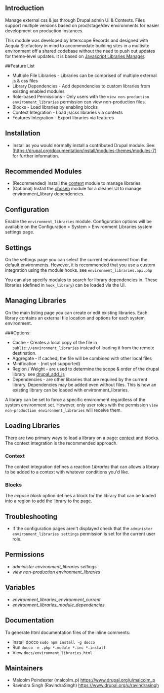 Introduction
------------
Manage external css & jss through Drupal admin UI & Contexts. Files support
multiple versions based on prod/stage/dev environments for easier development
on production instances.

This module was developed by Interscope Records and designed with Acquia
Sitefactory in mind to accommodate building sites in a multisite environment
off a shared codebase without the need to push out updates for theme-level
updates.
It is based on [Javascript Libraries Manager](https://www.drupal.org/project/javascript_libraries).

##Feature List

*   Multiple File Libraries - Libraries can be comprised of multiple external
js & css files
*   Library Dependencies - Add dependencies to custom libraries from existing
enabled modules
*   Role-based Permissions - Only users with the
`view non-production environment_libraries` permission can view non-production
files.
*   Blocks - Load libraries by enabling blocks
*   Context Integration - Load js/css libraries via contexts
*   Features Integration - Export libraries via features


Installation
------------
*  Install as you would normally install a contributed Drupal module. See:
[https://drupal.org/documentation/install/modules-themes/modules-7] for further
information.


Recommended Modules
-------------------
*   (Recommended) Install the [context](https://www.drupal.org/project/context)
module to manage libraries
*   (Optional) Install the [chosen](https://www.drupal.org/project/chosen)
module for a cleaner UI to manage environment_library dependencies.


Configuration
-------------
Enable the `environment_libraries` module. Configuration options will
be available on the Configuration > System > Environment Libraries system
settings page.

## Settings
On the settings page you can select the current environment from the default
environments.
However, it is recommended that you use a custom integration using the module
hooks. see `environment_libraries.api.php`

You can also specify modules to search for library dependencies in. These
libraries (defined in `hook_library`) can be loaded via the UI.

## Managing Libraries
On the main listing page you can create or edit existing libraries.
Each library contains an external file location and options for each system
environment.

###Options:

*   Cache - Creates a local copy of the file in `public://environment_libraries`
 instead of loading it from the remote destination.
*   Aggregate - If cached, the file will be combined with other local files
*   Minification - (not yet supported)
*   Region / Weight - are used to determine the scope & order of the drupal
library. see [drupal_add_js](https://api.drupal.org/api/drupal/includes%21common.inc/function/drupal_add_js/7)
*   Dependencies - are other libraries that are required by the current library.
 Dependencies may be added even without files. This is how an existing library
 can be loaded with environment_libraries.

A library can be set to force a specific environment regardless of the
system environment set.
However, only user roles with the permission
`view non-production environment_libraries` will receive them.

## Loading Libraries
There are two primary ways to load a library on a page:
[context](https://www.drupal.org/project/context) and blocks.
The context integration is the recommended approach.

### Context
The context integration defines a reaction *Libraries* that can allows a library
 to be added to a context with whatever conditions you'd like.

### Blocks
The *expose block* option defines a block for the library that can be loaded
into a region to add the library to the page.


Troubleshooting
---------------
* If the configuration pages aren't displayed check that the
`administer environment_libraries settings` permission is set for the
current user role.


Permissions
----------
*   _administer environment_libraries settings_
*   _view non-production environment_libraries_

Variables
---------
*   _environment_libraries_environment_current_
*   _environment_libraries_module_dependencies_


Documentation
-------------
To generate html documentation files of the inline comments:

*   Install docco `sudo npm install -g docco`
*   Run `docco -e .php *.module *.inc *.install`
*   View `docs/environment_libraries.html`


Maintainers
-----------
*    Malcolm Poindexter (malcolm_p) https://www.drupal.org/u/malcolm_p
*    Ravindra Singh (RavindraSingh) https://www.drupal.org/u/ravindrasingh
